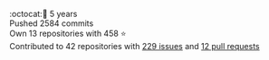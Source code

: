 :octocat::birthday: 5 years  
Pushed 2584 commits  
Own 13 repositories with 458 :star:  
Contributed to 42 repositories with [229 issues](https://github.com/issues?q=is%3Aissue+author%3Aeoli3n) and [12 pull requests](https://github.com/pulls?q=is%3Apr+author%3Aeoli3n+)
